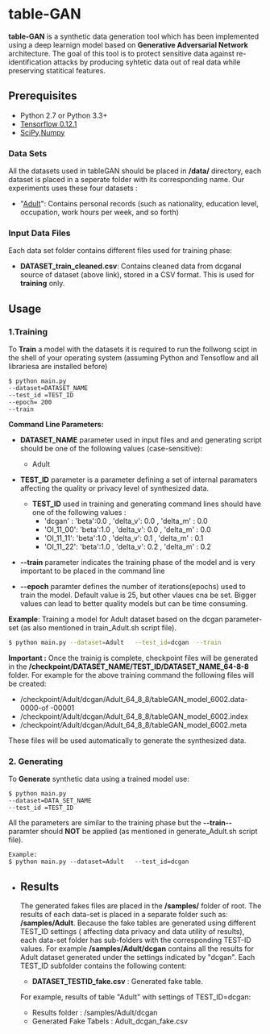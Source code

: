 # table-GAN
**table-GAN** is a synthetic data generation tool which has been implemented using a deep learnign model based on **Generative Adversarial Network** architecture. The goal of this tool is to protect sensitive data against re-identification attacks by producing syhtetic data out of real data while preserving statitical features. 


## Prerequisites

- Python 2.7 or Python 3.3+
- [Tensorflow 0.12.1](https://github.com/tensorflow/tensorflow/tree/r0.12)
- [SciPy,Numpy](http://www.scipy.org/install.html)



### Data Sets 
All the datasets used in tableGAN should be placed in **/data/** directory, each dataset is placed in a seperate folder with its corresponding name. Our experiments uses these four datasets :
-   "[Adult](https://archive.ics.uci.edu/ml/machine-learning-databases/adult)": Contains personal records (such as nationality, education level, occupation, work hours per week, and so forth)

### Input Data Files
Each data set folder contains different files used for training phase:
-   **DATASET_train_cleaned.csv**: Contains cleaned data from dcganal source of dataset (above link), stored in a CSV format. This is used for **training** only.

## Usage

### 1.Training

To **Train** a model with the datasets it is required to run the follwong scipt in the shell of your operating system (assuming Python and Tensoflow and all librariesa are installed before)

    $ python main.py 
    --dataset=DATASET_NAME 
    --test_id =TEST_ID  
    --epoch= 200
    --train
 
**Command Line Parameters:**

  
   - **DATASET_NAME** parameter used in input files and and generating script should be one of the following values (case-sensitive):       
        -   Adult
        
   - **TEST_ID** parameter is a parameter defining a set of internal paramaters affecting the quality or privacy level of synthesized data. 
           
        - **TEST_ID** used in training and generating command lines should have one of the following values :
            -   'dcgan'   : 'beta':0.0 , 'delta_v': 0.0 , 'delta_m' : 0.0        
            -   'OI_11_00': 'beta':1.0 , 'delta_v': 0.0 , 'delta_m' : 0.0
            -   'OI_11_11': 'beta':1.0 , 'delta_v': 0.1 , 'delta_m' : 0.1 
            -   'OI_11_22': 'beta':1.0 , 'delta_v': 0.2 , 'delta_m' : 0.2                
         
    
   - **--train** parameter indicates the training phase of the model and is very important to be placed in the command line
    
   - **--epoch** paramter defines the number of iterations(epochs) used to train the model. Default value is 25, but other vlaues cna be set. Bigger values can lead to better quality models but can be time consuming.



**Example**: Training a model for Adult dataset based on the dcgan parameter-set (as also mentioned in train_Adult.sh script file).

``` bash
$ python main.py --dataset=Adult   --test_id=dcgan  --train

```

**Important :** Once the trainig is complete, checkpoint files will be generated in the **/checkpoint/DATASET_NAME/TEST_ID/DATASET_NAME_64-8-8** folder. For example for the above training command the 
following files will be created:
 - /checkpoint/Adult/dcgan/Adult_64_8_8/tableGAN_model_6002.data-0000-of -00001
 - /checkpoint/Adult/dcgan/Adult_64_8_8/tableGAN_model_6002.index
 - /checkpoint/Adult/dcgan/Adult_64_8_8/tableGAN_model_6002.meta
 
 These files will be used automatically to generate the synthesized data.


### 2. Generating
To **Generate** synthetic data using a trained model use:

    $ python main.py 
    --dataset=DATA_SET_NAME 
    --test_id =TEST_ID  

All the parameters are similar to the training phase but the **--train--** paramter should **NOT** be applied (as mentioned in generate_Adult.sh script file).
```
Example:
$ python main.py --dataset=Adult   --test_id=dcgan  
```


- ## Results

  The generated fakes files are placed in the  **/samples/** folder of root. The results of each data-set is placed in a separate folder such as:
  **/samples/Adult**. Because the fake tables are generated using different TEST_ID settings ( affecting data privacy and data utility of results), 
  each data-set folder has sub-folders with the corresponding TEST-ID values. 
  For example  **/samples/Adult/dcgan** contains all the results for Adult dataset generated under the settings indicated by "dcgan". 
  Each TEST_ID subfolder contains the following content:
  - **DATASET_TESTID_fake.csv** : Generated fake table. 
   
   For example, results of table "Adult" with settings of TEST_ID=dcgan:

   -    Results folder : /samples/Adult/dcgan
   -    Generated Fake Tabels :  Adult_dcgan_fake.csv
        

  

